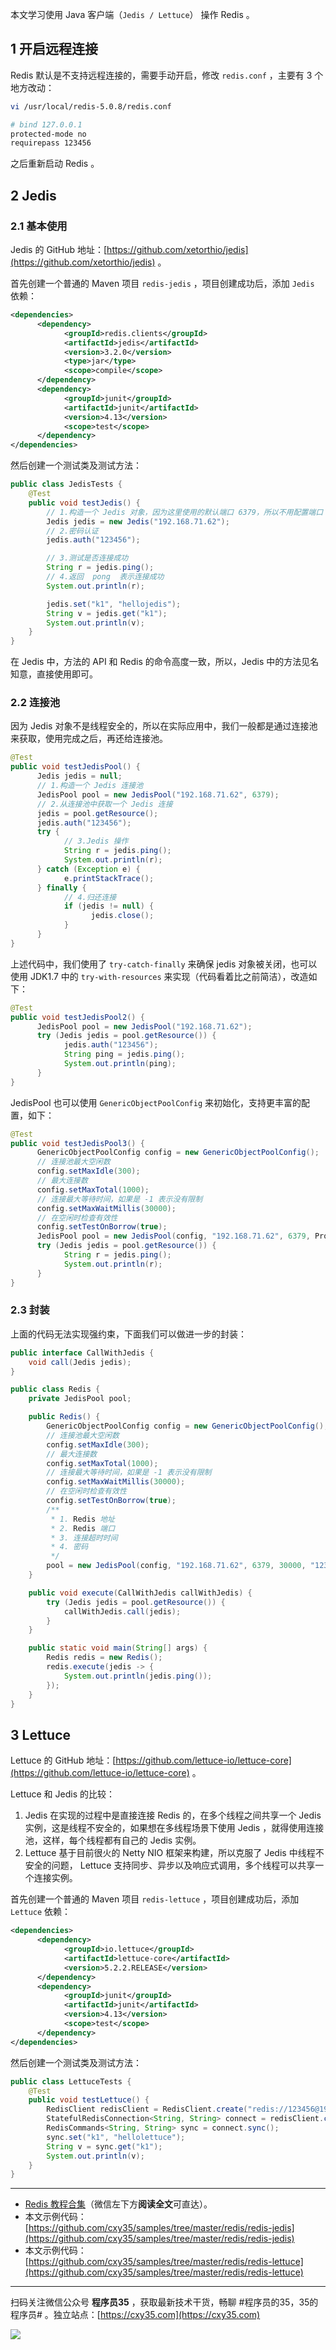 本文学习使用 Java 客户端（`Jedis / Lettuce`） 操作 Redis 。
<!-- more -->

## 1 开启远程连接

Redis 默认是不支持远程连接的，需要手动开启，修改 `redis.conf` ，主要有 3 个地方改动：

```bash
vi /usr/local/redis-5.0.8/redis.conf

# bind 127.0.0.1
protected-mode no
requirepass 123456
```

之后重新启动 Redis 。

## 2 Jedis

### 2.1 基本使用

Jedis 的 GitHub 地址：[https://github.com/xetorthio/jedis](https://github.com/xetorthio/jedis) 。

首先创建一个普通的 Maven 项目 `redis-jedis` ，项目创建成功后，添加 `Jedis` 依赖： 

```xml
<dependencies>
      <dependency>
            <groupId>redis.clients</groupId>
            <artifactId>jedis</artifactId>
            <version>3.2.0</version>
            <type>jar</type>
            <scope>compile</scope>
      </dependency>
      <dependency>
            <groupId>junit</groupId>
            <artifactId>junit</artifactId>
            <version>4.13</version>
            <scope>test</scope>
      </dependency>
</dependencies>
```

然后创建一个测试类及测试方法：

```java
public class JedisTests {
    @Test
    public void testJedis() {
        // 1.构造一个 Jedis 对象，因为这里使用的默认端口 6379，所以不用配置端口
        Jedis jedis = new Jedis("192.168.71.62");
        // 2.密码认证
        jedis.auth("123456");

        // 3.测试是否连接成功
        String r = jedis.ping();
        // 4.返回  pong  表示连接成功
        System.out.println(r);

        jedis.set("k1", "hellojedis");
        String v = jedis.get("k1");
        System.out.println(v);
    }
}
```

在 Jedis 中，方法的 API 和 Redis 的命令高度一致，所以，Jedis 中的方法见名知意，直接使用即可。

### 2.2 连接池

因为 Jedis 对象不是线程安全的，所以在实际应用中，我们一般都是通过连接池来获取，使用完成之后，再还给连接池。

```java
@Test
public void testJedisPool() {
      Jedis jedis = null;
      // 1.构造一个 Jedis 连接池
      JedisPool pool = new JedisPool("192.168.71.62", 6379);
      // 2.从连接池中获取一个 Jedis 连接
      jedis = pool.getResource();
      jedis.auth("123456");
      try {
            // 3.Jedis 操作
            String r = jedis.ping();
            System.out.println(r);
      } catch (Exception e) {
            e.printStackTrace();
      } finally {
            // 4.归还连接
            if (jedis != null) {
                  jedis.close();
            }
      }
}
```

上述代码中，我们使用了 `try-catch-finally` 来确保 jedis 对象被关闭，也可以使用 JDK1.7 中的 `try-with-resources` 来实现（代码看着比之前简洁），改造如下：

```java
@Test
public void testJedisPool2() {
      JedisPool pool = new JedisPool("192.168.71.62");
      try (Jedis jedis = pool.getResource()) {
            jedis.auth("123456");
            String ping = jedis.ping();
            System.out.println(ping);
      }
}
```

JedisPool 也可以使用 `GenericObjectPoolConfig` 来初始化，支持更丰富的配置，如下：

```java
@Test
public void testJedisPool3() {
      GenericObjectPoolConfig config = new GenericObjectPoolConfig();
      // 连接池最大空闲数
      config.setMaxIdle(300);
      // 最大连接数
      config.setMaxTotal(1000);
      // 连接最大等待时间，如果是 -1 表示没有限制
      config.setMaxWaitMillis(30000);
      // 在空闲时检查有效性
      config.setTestOnBorrow(true);
      JedisPool pool = new JedisPool(config, "192.168.71.62", 6379, Protocol.DEFAULT_TIMEOUT, "123456");
      try (Jedis jedis = pool.getResource()) {
            String r = jedis.ping();
            System.out.println(r);
      }
}
```

### 2.3 封装

上面的代码无法实现强约束，下面我们可以做进一步的封装：

```java
public interface CallWithJedis {
    void call(Jedis jedis);
}
```

```java
public class Redis {
    private JedisPool pool;

    public Redis() {
        GenericObjectPoolConfig config = new GenericObjectPoolConfig();
        // 连接池最大空闲数
        config.setMaxIdle(300);
        // 最大连接数
        config.setMaxTotal(1000);
        // 连接最大等待时间，如果是 -1 表示没有限制
        config.setMaxWaitMillis(30000);
        // 在空闲时检查有效性
        config.setTestOnBorrow(true);
        /**
         * 1. Redis 地址
         * 2. Redis 端口
         * 3. 连接超时时间
         * 4. 密码
         */
        pool = new JedisPool(config, "192.168.71.62", 6379, 30000, "123456");
    }

    public void execute(CallWithJedis callWithJedis) {
        try (Jedis jedis = pool.getResource()) {
            callWithJedis.call(jedis);
        }
    }

    public static void main(String[] args) {
        Redis redis = new Redis();
        redis.execute(jedis -> {
            System.out.println(jedis.ping());
        });
    }
}
```

## 3 Lettuce

Lettuce 的 GitHub 地址：[https://github.com/lettuce-io/lettuce-core](https://github.com/lettuce-io/lettuce-core) 。

Lettuce 和 Jedis 的比较：

1. Jedis 在实现的过程中是直接连接 Redis 的，在多个线程之间共享一个 Jedis 实例，这是线程不安全的，如果想在多线程场景下使用 Jedis ，就得使用连接池，这样，每个线程都有自己的 Jedis 实例。
2. Lettuce 基于目前很火的 Netty NIO 框架来构建，所以克服了 Jedis 中线程不安全的问题， Lettuce 支持同步、异步以及响应式调用，多个线程可以共享一个连接实例。

首先创建一个普通的 Maven 项目 `redis-lettuce` ，项目创建成功后，添加 `Lettuce` 依赖： 

```xml
<dependencies>
      <dependency>
            <groupId>io.lettuce</groupId>
            <artifactId>lettuce-core</artifactId>
            <version>5.2.2.RELEASE</version>
      </dependency>
      <dependency>
            <groupId>junit</groupId>
            <artifactId>junit</artifactId>
            <version>4.13</version>
            <scope>test</scope>
      </dependency>
</dependencies>
```

然后创建一个测试类及测试方法：

```java
public class LettuceTests {
    @Test
    public void testLettuce() {
        RedisClient redisClient = RedisClient.create("redis://123456@192.168.71.62");
        StatefulRedisConnection<String, String> connect = redisClient.connect();
        RedisCommands<String, String> sync = connect.sync();
        sync.set("k1", "hellolettuce");
        String v = sync.get("k1");
        System.out.println(v);
    }
}
```

---

- [Redis 教程合集](https://mp.weixin.qq.com/s/iivXrj1cfTiPy89ueE_53Q)（微信左下方**阅读全文**可直达）。
- 本文示例代码：[https://github.com/cxy35/samples/tree/master/redis/redis-jedis](https://github.com/cxy35/samples/tree/master/redis/redis-jedis)
- 本文示例代码：[https://github.com/cxy35/samples/tree/master/redis/redis-lettuce](https://github.com/cxy35/samples/tree/master/redis/redis-lettuce)


---

扫码关注微信公众号 **程序员35** ，获取最新技术干货，畅聊 #程序员的35，35的程序员# 。独立站点：[https://cxy35.com](https://cxy35.com)

![](https://oscimg.oschina.net/oscnet/up-285838b9c516db5bb1ba760f292f2346078.JPEG)